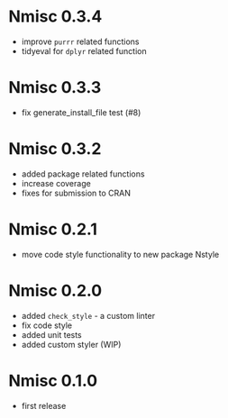 # Nmisc 0.3.4

- improve `purrr` related functions
- tidyeval for `dplyr` related function


# Nmisc 0.3.3

- fix generate_install_file test (#8)


# Nmisc 0.3.2

- added package related functions
- increase coverage
- fixes for submission to CRAN


# Nmisc 0.2.1

- move code style functionality to new package Nstyle


# Nmisc 0.2.0

- added `check_style` - a custom linter
- fix code style
- added unit tests
- added custom styler (WIP)


# Nmisc 0.1.0

- first release
